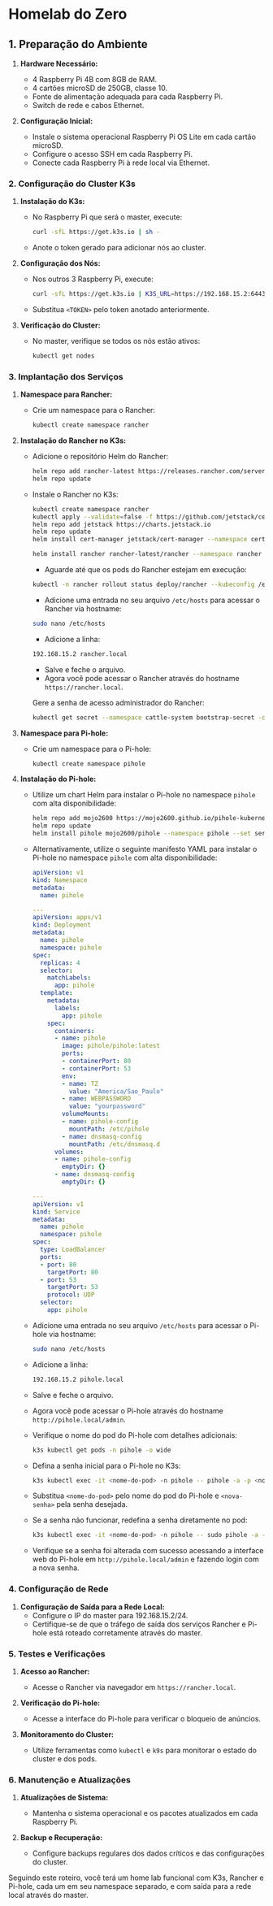 # Homelab do Zero

## 1. Preparação do Ambiente

1. **Hardware Necessário:**
   - 4 Raspberry Pi 4B com 8GB de RAM.
   - 4 cartões microSD de 250GB, classe 10.
   - Fonte de alimentação adequada para cada Raspberry Pi.
   - Switch de rede e cabos Ethernet.

2. **Configuração Inicial:**
   - Instale o sistema operacional Raspberry Pi OS Lite em cada cartão microSD.
   - Configure o acesso SSH em cada Raspberry Pi.
   - Conecte cada Raspberry Pi à rede local via Ethernet.

### 2. Configuração do Cluster K3s

1. **Instalação do K3s:**
   - No Raspberry Pi que será o master, execute:
     ```bash
     curl -sfL https://get.k3s.io | sh -
     ```
   - Anote o token gerado para adicionar nós ao cluster.

2. **Configuração dos Nós:**
   - Nos outros 3 Raspberry Pi, execute:
     ```bash
     curl -sfL https://get.k3s.io | K3S_URL=https://192.168.15.2:6443 K3S_TOKEN=<TOKEN> sh -
     ```
   - Substitua `<TOKEN>` pelo token anotado anteriormente.

3. **Verificação do Cluster:**
   - No master, verifique se todos os nós estão ativos:
     ```bash
     kubectl get nodes
     ```

### 3. Implantação dos Serviços

1. **Namespace para Rancher:**
   - Crie um namespace para o Rancher:
     ```bash
     kubectl create namespace rancher
     ```
2. **Instalação do Rancher no K3s:**
   - Adicione o repositório Helm do Rancher:
     ```bash
     helm repo add rancher-latest https://releases.rancher.com/server-charts/latest
     helm repo update
     ```
   - Instale o Rancher no K3s:
     ```bash
     kubectl create namespace rancher
     kubectl apply --validate=false -f https://github.com/jetstack/cert-manager/releases/download/v1.5.3/cert-manager.crds.yaml
     helm repo add jetstack https://charts.jetstack.io
     helm repo update
     helm install cert-manager jetstack/cert-manager --namespace cert-manager --create-namespace --version v1.5.3 --kubeconfig /etc/rancher/k3s/k3s.yaml
     
     helm install rancher rancher-latest/rancher --namespace rancher --set hostname=rancher.local --set replicas=3 --set ingress.tls.source=letsEncrypt --set letsEncrypt.email=webmaster@quati.com.br --set letsEncrypt.ingress.class=traefik --set letsEncrypt.environment=staging --kubeconfig /etc/rancher/k3s/k3s.yaml --wait
     ```
     - Aguarde até que os pods do Rancher estejam em execução:
     ```bash
     kubectl -n rancher rollout status deploy/rancher --kubeconfig /etc/rancher/k3s/k3s.yaml
     ```
     - Adicione uma entrada no seu arquivo `/etc/hosts` para acessar o Rancher via hostname:
     ```bash
     sudo nano /etc/hosts
     ```
     - Adicione a linha:
     ```bash
     192.168.15.2 rancher.local
     ```
     - Salve e feche o arquivo.
     - Agora você pode acessar o Rancher através do hostname `https://rancher.local`.
     
     Gere a senha de acesso administrador do Rancher:
     ```bash
     kubectl get secret --namespace cattle-system bootstrap-secret -o go-template='{{.data.bootstrapPassword|base64decode}}{{"\n"}}'
     ```

3. **Namespace para Pi-hole:**
   - Crie um namespace para o Pi-hole:
     ```bash
     kubectl create namespace pihole
     ```
4. **Instalação do Pi-hole:**
   - Utilize um chart Helm para instalar o Pi-hole no namespace `pihole` com alta disponibilidade:
     ```bash
     helm repo add mojo2600 https://mojo2600.github.io/pihole-kubernetes/
     helm repo update
     helm install pihole mojo2600/pihole --namespace pihole --set service.type=LoadBalancer --set service.externalTrafficPolicy=Local --set persistence.enabled=false --set replicaCount=4 --set service.loadBalancerIP=192.168.15.2 --set service.port=80 --set service.targetPort=80 --kubeconfig /etc/rancher/k3s/k3s.yaml
     ```

   - Alternativamente, utilize o seguinte manifesto YAML para instalar o Pi-hole no namespace `pihole` com alta disponibilidade:
     ```yaml
     apiVersion: v1
     kind: Namespace
     metadata:
       name: pihole

     ---
     apiVersion: apps/v1
     kind: Deployment
     metadata:
       name: pihole
       namespace: pihole
     spec:
       replicas: 4
       selector:
         matchLabels:
           app: pihole
       template:
         metadata:
           labels:
             app: pihole
         spec:
           containers:
           - name: pihole
             image: pihole/pihole:latest
             ports:
             - containerPort: 80
             - containerPort: 53
             env:
             - name: TZ
               value: "America/Sao_Paulo"
             - name: WEBPASSWORD
               value: "yourpassword"
             volumeMounts:
             - name: pihole-config
               mountPath: /etc/pihole
             - name: dnsmasq-config
               mountPath: /etc/dnsmasq.d
           volumes:
           - name: pihole-config
             emptyDir: {}
           - name: dnsmasq-config
             emptyDir: {}

     ---
     apiVersion: v1
     kind: Service
     metadata:
       name: pihole
       namespace: pihole
     spec:
       type: LoadBalancer
       ports:
       - port: 80
         targetPort: 80
       - port: 53
         targetPort: 53
         protocol: UDP
       selector:
         app: pihole
     ```

   - Adicione uma entrada no seu arquivo `/etc/hosts` para acessar o Pi-hole via hostname:
     ```bash
     sudo nano /etc/hosts
     ```

   - Adicione a linha:
     ```bash
     192.168.15.2 pihole.local
     ```

   - Salve e feche o arquivo.
   - Agora você pode acessar o Pi-hole através do hostname `http://pihole.local/admin`.
   - Verifique o nome do pod do Pi-hole com detalhes adicionais:
     ```bash
     k3s kubectl get pods -n pihole -o wide
     ```

   - Defina a senha inicial para o Pi-hole no K3s:
     ```bash
     k3s kubectl exec -it <nome-do-pod> -n pihole -- pihole -a -p <nova-senha>
     ```
   - Substitua `<nome-do-pod>` pelo nome do pod do Pi-hole e `<nova-senha>` pela senha desejada.
   - Se a senha não funcionar, redefina a senha diretamente no pod:
     ```bash
     k3s kubectl exec -it <nome-do-pod> -n pihole -- sudo pihole -a -p <nova-senha>
     ```
     
   - Verifique se a senha foi alterada com sucesso acessando a interface web do Pi-hole em `http://pihole.local/admin` e fazendo login com a nova senha.


### 4. Configuração de Rede

1. **Configuração de Saída para a Rede Local:**
   - Configure o IP do master para 192.168.15.2/24.
   - Certifique-se de que o tráfego de saída dos serviços Rancher e Pi-hole está roteado corretamente através do master.

### 5. Testes e Verificações

1. **Acesso ao Rancher:**
   - Acesse o Rancher via navegador em `https://rancher.local`.

2. **Verificação do Pi-hole:**
   - Acesse a interface do Pi-hole para verificar o bloqueio de anúncios.

3. **Monitoramento do Cluster:**
   - Utilize ferramentas como `kubectl` e `k9s` para monitorar o estado do cluster e dos pods.

### 6. Manutenção e Atualizações

1. **Atualizações de Sistema:**
   - Mantenha o sistema operacional e os pacotes atualizados em cada Raspberry Pi.

2. **Backup e Recuperação:**
   - Configure backups regulares dos dados críticos e das configurações do cluster.

Seguindo este roteiro, você terá um home lab funcional com K3s, Rancher e Pi-hole, cada um em seu namespace separado, e com saída para a rede local através do master.